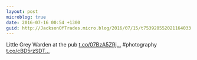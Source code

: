 ```yaml
---
layout: post
microblog: true
date: 2016-07-16 00:54 +1300
guid: http://JacksonOfTrades.micro.blog/2016/07/15/t753920552021164033.html
---
```

Little Grey Warden at the pub [t.co/07BzA5ZRj...](https://t.co/07BzA5ZRjF) #photography [t.co/cBD5rzSDT...](https://t.co/cBD5rzSDT0)
